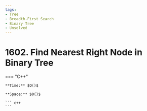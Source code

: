 ```yaml
---
tags:
- Tree
- Breadth-First Search
- Binary Tree
- Unsolved
---
```



# 1602. Find Nearest Right Node in Binary Tree

=== "C++"

    **Time:** $O()$

    **Space:** $O()$

    ``` c++
    ```